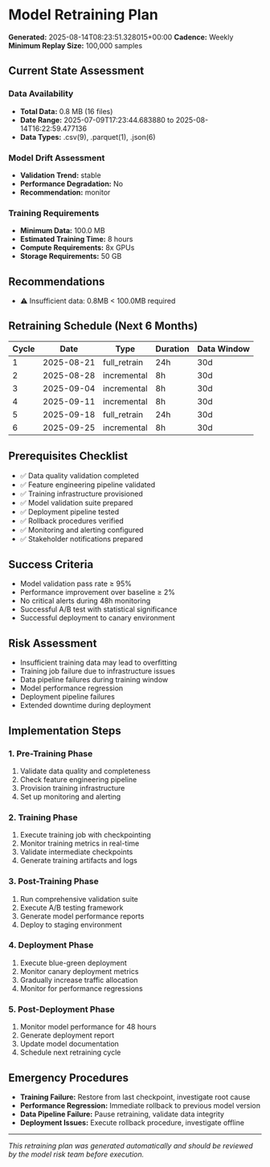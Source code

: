 # Model Retraining Plan

**Generated:** 2025-08-14T08:23:51.328015+00:00
**Cadence:** Weekly
**Minimum Replay Size:** 100,000 samples

## Current State Assessment

### Data Availability
- **Total Data:** 0.8 MB (16 files)
- **Date Range:** 2025-07-09T17:23:44.683880 to 2025-08-14T16:22:59.477136
- **Data Types:** .csv(9), .parquet(1), .json(6)

### Model Drift Assessment
- **Validation Trend:** stable
- **Performance Degradation:** No
- **Recommendation:** monitor

### Training Requirements
- **Minimum Data:** 100.0 MB
- **Estimated Training Time:** 8 hours
- **Compute Requirements:** 8x GPUs
- **Storage Requirements:** 50 GB

## Recommendations

- ⚠️ Insufficient data: 0.8MB < 100.0MB required

## Retraining Schedule (Next 6 Months)

| Cycle | Date | Type | Duration | Data Window |
|-------|------|------|----------|-------------|
| 1 | 2025-08-21 | full_retrain | 24h | 30d |
| 2 | 2025-08-28 | incremental | 8h | 30d |
| 3 | 2025-09-04 | incremental | 8h | 30d |
| 4 | 2025-09-11 | incremental | 8h | 30d |
| 5 | 2025-09-18 | full_retrain | 24h | 30d |
| 6 | 2025-09-25 | incremental | 8h | 30d |

## Prerequisites Checklist

- ✅ Data quality validation completed
- ✅ Feature engineering pipeline validated
- ✅ Training infrastructure provisioned
- ✅ Model validation suite prepared
- ✅ Deployment pipeline tested
- ✅ Rollback procedures verified
- ✅ Monitoring and alerting configured
- ✅ Stakeholder notifications prepared

## Success Criteria

- Model validation pass rate ≥ 95%
- Performance improvement over baseline ≥ 2%
- No critical alerts during 48h monitoring
- Successful A/B test with statistical significance
- Successful deployment to canary environment

## Risk Assessment

- Insufficient training data may lead to overfitting
- Training job failure due to infrastructure issues
- Data pipeline failures during training window
- Model performance regression
- Deployment pipeline failures
- Extended downtime during deployment

## Implementation Steps

### 1. Pre-Training Phase
1. Validate data quality and completeness
2. Check feature engineering pipeline
3. Provision training infrastructure
4. Set up monitoring and alerting

### 2. Training Phase
1. Execute training job with checkpointing
2. Monitor training metrics in real-time
3. Validate intermediate checkpoints
4. Generate training artifacts and logs

### 3. Post-Training Phase
1. Run comprehensive validation suite
2. Execute A/B testing framework
3. Generate model performance reports
4. Deploy to staging environment

### 4. Deployment Phase
1. Execute blue-green deployment
2. Monitor canary deployment metrics
3. Gradually increase traffic allocation
4. Monitor for performance regressions

### 5. Post-Deployment Phase
1. Monitor model performance for 48 hours
2. Generate deployment report
3. Update model documentation
4. Schedule next retraining cycle

## Emergency Procedures

- **Training Failure:** Restore from last checkpoint, investigate root cause
- **Performance Regression:** Immediate rollback to previous model version
- **Data Pipeline Failure:** Pause retraining, validate data integrity
- **Deployment Issues:** Execute rollback procedure, investigate offline

---
*This retraining plan was generated automatically and should be reviewed by the model risk team before execution.*
